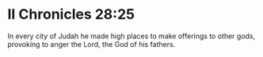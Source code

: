 # II Chronicles 28:25

In every city of Judah he made high places to make offerings to other gods, provoking to anger the Lord, the God of his fathers.
